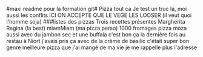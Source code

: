 #maxi readme pour la formation git#
Pizza tout ca
Je test un truc la, moi aussi les conflits 
ICI ON ACCEPTE QUE LE VEGE LES LOOSER (il veut quoi l'homme soja) 
###listes des pizzas
Trois recettes présentes 
Margherita 
Regina (la best)
miamMiam (ma pizza perso)
1000 fromages
pizza moza aussi avec du jambon sec et une buffala c'est bon ça la dernière fois au restau à Niort j'avais pris ça avec de la crème de basilic c'était super bon genre meilleure pizza que j'ai mangé de ma vie je me rappelle plus l'adresse 
